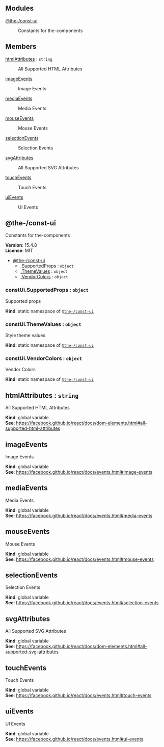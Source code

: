 <!--- Code generated by @the-/script-doc. DO NOT EDIT. -->

## Modules

<dl>
<dt><a href="#module_@the-/const-ui">@the-/const-ui</a></dt>
<dd><p>Constants for the-components</p>
</dd>
</dl>

## Members

<dl>
<dt><a href="#htmlAttributes">htmlAttributes</a> : <code>string</code></dt>
<dd><p>All Supported HTML Attributes</p>
</dd>
<dt><a href="#imageEvents">imageEvents</a></dt>
<dd><p>Image Events</p>
</dd>
<dt><a href="#mediaEvents">mediaEvents</a></dt>
<dd><p>Media Events</p>
</dd>
<dt><a href="#mouseEvents">mouseEvents</a></dt>
<dd><p>Mouse Events</p>
</dd>
<dt><a href="#selectionEvents">selectionEvents</a></dt>
<dd><p>Selection Events</p>
</dd>
<dt><a href="#svgAttributes">svgAttributes</a></dt>
<dd><p>All Supported SVG Attributes</p>
</dd>
<dt><a href="#touchEvents">touchEvents</a></dt>
<dd><p>Touch Events</p>
</dd>
<dt><a href="#uiEvents">uiEvents</a></dt>
<dd><p>UI Events</p>
</dd>
</dl>

<a name="module_@the-/const-ui"></a>

## @the-/const-ui
Constants for the-components

**Version**: 15.4.8  
**License**: MIT  

* [@the-/const-ui](#module_@the-/const-ui)
    * [.SupportedProps](#module_@the-/const-ui.SupportedProps) : <code>object</code>
    * [.ThemeValues](#module_@the-/const-ui.ThemeValues) : <code>object</code>
    * [.VendorColors](#module_@the-/const-ui.VendorColors) : <code>object</code>

<a name="module_@the-/const-ui.SupportedProps"></a>

### constUi.SupportedProps : <code>object</code>
Supported props

**Kind**: static namespace of [<code>@the-/const-ui</code>](#module_@the-/const-ui)  
<a name="module_@the-/const-ui.ThemeValues"></a>

### constUi.ThemeValues : <code>object</code>
Style theme values

**Kind**: static namespace of [<code>@the-/const-ui</code>](#module_@the-/const-ui)  
<a name="module_@the-/const-ui.VendorColors"></a>

### constUi.VendorColors : <code>object</code>
Vendor Colors

**Kind**: static namespace of [<code>@the-/const-ui</code>](#module_@the-/const-ui)  
<a name="htmlAttributes"></a>

## htmlAttributes : <code>string</code>
All Supported HTML Attributes

**Kind**: global variable  
**See**: https://facebook.github.io/react/docs/dom-elements.html#all-supported-html-attributes  
<a name="imageEvents"></a>

## imageEvents
Image Events

**Kind**: global variable  
**See**: https://facebook.github.io/react/docs/events.html#image-events  
<a name="mediaEvents"></a>

## mediaEvents
Media Events

**Kind**: global variable  
**See**: https://facebook.github.io/react/docs/events.html#media-events  
<a name="mouseEvents"></a>

## mouseEvents
Mouse Events

**Kind**: global variable  
**See**: https://facebook.github.io/react/docs/events.html#mouse-events  
<a name="selectionEvents"></a>

## selectionEvents
Selection Events

**Kind**: global variable  
**See**: https://facebook.github.io/react/docs/events.html#selection-events  
<a name="svgAttributes"></a>

## svgAttributes
All Supported SVG Attributes

**Kind**: global variable  
**See**: https://facebook.github.io/react/docs/dom-elements.html#all-supported-svg-attributes  
<a name="touchEvents"></a>

## touchEvents
Touch Events

**Kind**: global variable  
**See**: https://facebook.github.io/react/docs/events.html#touch-events  
<a name="uiEvents"></a>

## uiEvents
UI Events

**Kind**: global variable  
**See**: https://facebook.github.io/react/docs/events.html#ui-events  

